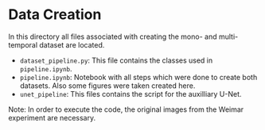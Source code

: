 # Data Creation

In this directory all files associated with creating the mono- and multi-temporal dataset are located.

- `dataset_pipeline.py`: This file contains the classes used in `pipeline.ipynb`.
- `pipeline.ipynb`: Notebook with all steps which were done to create both datasets. Also some figures were taken created here.
- `unet_pipeline`: This files contains the script for the auxilliary U-Net.

Note: In order to execute the code, the original images from the Weimar experiment are necessary.
